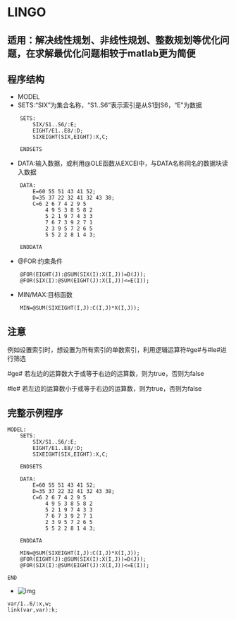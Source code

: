 # LINGO

## 适用：解决线性规划、非线性规划、整数规划等优化问题，在求解最优化问题相较于matlab更为简便

## 程序结构

* MODEL
* SETS:“SIX”为集合名称，“S1..S6”表示索引是从S1到S6，“E”为数据

```lingo
	SETS:
		SIX/S1..S6/:E;
		EIGHT/E1..E8/:D;
		SIXEIGHT(SIX,EIGHT):X,C;

	ENDSETS
```



* DATA:输入数据，或利用@OLE函数从EXCEl中，与DATA名称同名的数据块读入数据

```
	DATA:
		E=60 55 51 43 41 52;
		D=35 37 22 32 41 32 43 38;
		C=6 2 6 7 4 2 9 5
			4 9 5 3 8 5 8 2
			5 2 1 9 7 4 3 3
			7 6 7 3 9 2 7 1
			2 3 9 5 7 2 6 5
			5 5 2 2 8 1 4 3;

	ENDDATA
```

* @FOR:约束条件

```
	@FOR(EIGHT(J):@SUM(SIX(I):X(I,J))=D(J));
	@FOR(SIX(I):@SUM(EIGHT(J):X(I,J))<=E(I));
```

* MIN/MAX:目标函数

```
	MIN=@SUM(SIXEIGHT(I,J):C(I,J)*X(I,J));
```

## 注意

例如设置索引时，想设置为所有索引的单数索引，利用逻辑运算符#ge#与#le#进行筛选

#ge# 若左边的运算数大于或等于右边的运算数，则为true，否则为false

#le# 若左边的运算数小于或等于右边的运算数，则为true，否则为false

## 完整示例程序

```
MODEL:
	SETS:
		SIX/S1..S6/:E;
		EIGHT/E1..E8/:D;
		SIXEIGHT(SIX,EIGHT):X,C;

	ENDSETS

	DATA:
		E=60 55 51 43 41 52;
		D=35 37 22 32 41 32 43 38;
		C=6 2 6 7 4 2 9 5
			4 9 5 3 8 5 8 2
			5 2 1 9 7 4 3 3
			7 6 7 3 9 2 7 1
			2 3 9 5 7 2 6 5
			5 5 2 2 8 1 4 3;

	ENDDATA

	MIN=@SUM(SIXEIGHT(I,J):C(I,J)*X(I,J));
	@FOR(EIGHT(J):@SUM(SIX(I):X(I,J))=D(J));
	@FOR(SIX(I):@SUM(EIGHT(J):X(I,J))<=E(I));

END
```

- ![img](https://hila-1300222503.cos.ap-shanghai.myqcloud.com/md_image/1ad5ad6eddc451da3868246eb4fd5266d116329c)

```
var/1..6/:x,w;
link(var,var):k;
```
